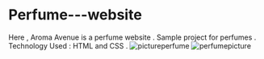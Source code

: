 # Perfume---website
Here , Aroma Avenue is a perfume website .
Sample project for perfumes . 
Technology Used : HTML and CSS .
![pictureperfume](https://github.com/LOTHIKA/Perfume---website/assets/167205090/e7721352-8808-4038-90ca-bd9180b5850d)
![perfumepicture](https://github.com/LOTHIKA/Perfume---website/assets/167205090/bca39b8a-174d-4ebb-82e7-b1f4b9469a3e)


